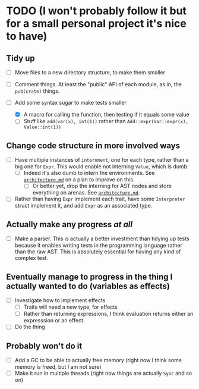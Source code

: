 # TODO (I won't probably follow it but for a small personal project it's nice to have)

## Tidy up

* [ ] Move files to a new directory structure, to make them smaller

* [ ] Comment things. At least the "public" API of each module, as in, the
  `pub(crate)` things.

* [ ] Add some syntax sugar to make tests smaller
  * [x] A macro for calling the function, then testing if it equals some value
  * [ ] Stuff like `add(var(x), int(1))` rather than
        `Add::expr(Var::expr(x), Value::int(1))`

## Change code structure in more involved ways

* [ ] Have multiple instances of `internment`, one for each type, rather than a
      big one for `Expr`. This would enable not interning `Value`, which is dumb.
  * [ ] Indeed it's also dumb to intern the environments. See
    [`architecture.md`](./architecture.md) on a plan to improve on this.
    * [ ] Or better yet, drop the interning for AST nodes and store everything
      on arenas. See [`architecture.md`](./architecture.md).
* [ ] Rather than having `Expr` implement each trait, have some `Interpreter`
      struct implement it, and add `Expr` as an associated type.

## Actually make any progress *at all*

* [ ] Make a parser. This is actually a better investment than tidying up tests
      because it enables writing tests in the programming language rather than
      the raw AST. This is absolutely essential for having any kind of complex
      test.

## Eventually manage to progress in the thing I actually wanted to do (variables as effects)

* [ ] Investigate how to implement effects
  * [ ] Traits will need a new type, for effects
  * [ ] Rather than returning expressions, I think evaluation returns either an
        expresssion or an effect
* [ ] Do the thing

## Probably won't do it

* [ ] Add a GC to be able to actually free memory (right now I think some memory
      is freed, but I am not sure)
* [ ] Make it run in multiple threads (right now things are actually `Sync` and
  so on)
